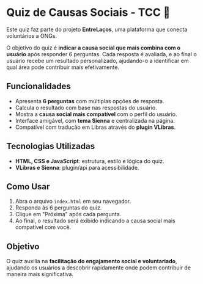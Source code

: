 # Quiz de Causas Sociais - TCC 💜

Este quiz faz parte do projeto **EntreLaços**, uma plataforma que conecta voluntários a ONGs.  

O objetivo do quiz é **indicar a causa social que mais combina com o usuário** após responder 6 perguntas. Cada resposta é avaliada, e ao final o usuário recebe um resultado personalizado, ajudando-o a identificar em qual área pode contribuir mais efetivamente.  

## Funcionalidades

- Apresenta **6 perguntas** com múltiplas opções de resposta.  
- Calcula o resultado com base nas respostas do usuário.  
- Mostra a **causa social mais compatível** com o perfil do usuário.  
- Interface amigável, com **tema Sienna** e centralizada na página.  
- Compatível com tradução em Libras através do **plugin VLibras**.

## Tecnologias Utilizadas

- **HTML, CSS e JavaScript**: estrutura, estilo e lógica do quiz.  
- **VLibras e Sienna**: plugin/api para acessibilidade. 

## Como Usar

1. Abra o arquivo `index.html` em seu navegador.  
2. Responda às 6 perguntas do quiz.  
3. Clique em "Próxima" após cada pergunta.  
4. Ao final, o resultado será exibido indicando a causa social mais compatível com você.  

## Objetivo

O quiz auxilia na **facilitação do engajamento social e voluntariado**, ajudando os usuários a descobrir rapidamente onde podem contribuir de maneira mais significativa.


